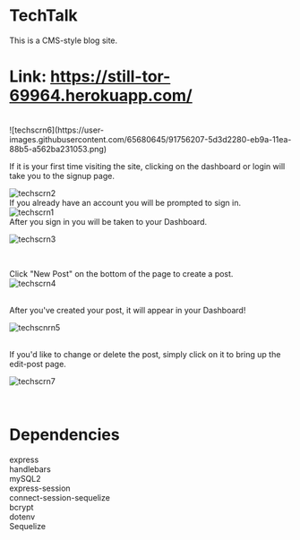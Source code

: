 # TechTalk

This is a CMS-style blog site.

# Link: https://still-tor-69964.herokuapp.com/
<br>
 ![techscrn6](https://user-images.githubusercontent.com/65680645/91756207-5d3d2280-eb9a-11ea-88b5-a562ba231053.png)
 <br>

If it is your first time visiting the site, clicking on the dashboard or login will take you to the signup page. <br>

![techscrn2](https://user-images.githubusercontent.com/65680645/91696064-0f460180-eb3d-11ea-845d-e0f5198a5837.png)
<br>
If you already have an account you will be prompted to sign in. <br>
![techscrn1](https://user-images.githubusercontent.com/65680645/91696063-0ead6b00-eb3d-11ea-8e92-25624be8da5e.png)
<br>
After you sign in you will be taken to your Dashboard. <br>  

![techscrn3](https://user-images.githubusercontent.com/65680645/91696065-0f460180-eb3d-11ea-8c0a-1ff34f37f592.png)

<br>

Click "New Post" on the bottom of the page to create a post. <br>
![techscrn4](https://user-images.githubusercontent.com/65680645/91696066-0f460180-eb3d-11ea-9505-2b359effa714.png)

<br>
After you've created your post, it will appear in your Dashboard!

![techscnrn5](https://user-images.githubusercontent.com/65680645/91696069-0fde9800-eb3d-11ea-8e42-d2783e835ae1.png)

<br>
If you'd like to change or delete the post, simply click on it to bring up the edit-post page. <br>


![techscrn7](https://user-images.githubusercontent.com/65680645/91697032-76b08100-eb3e-11ea-864e-c51f6cc1b538.png)


<br>

# Dependencies
express<br>
handlebars<br>
mySQL2<br>
express-session<br>
connect-session-sequelize<br>
bcrypt<br>
dotenv<br>
Sequelize<br>

